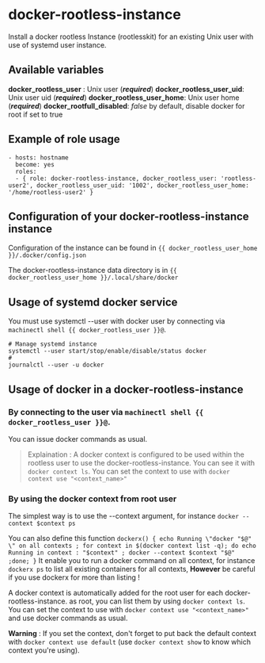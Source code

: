 # docker-rootless-instance

Install a docker rootless Instance (rootlesskit) for an existing Unix user with use of systemd user instance.

## Available variables

**docker_rootless_user** : Unix user (***required***)
**docker_rootless_user_uid**: Unix user uid (***required***)
**docker_rootless_user_home**: Unix user home (***required***)
**docker_rootfull_disabled**: *false* by default, disable docker for root if set to true

## Example of role usage

~~~
- hosts: hostname
  become: yes
  roles:
  - { role: docker-rootless-instance, docker_rootless_user: 'rootless-user2', docker_rootless_user_uid: '1002', docker_rootless_user_home: '/home/rootless-user2' }
~~~

## Configuration of your docker-rootless-instance instance

Configuration of the instance can be found in `{{ docker_rootless_user_home }}/.docker/config.json`

The docker-rootless-instance data directory is in `{{ docker_rootless_user_home }}/.local/share/docker`

## Usage of systemd docker service

You must use systemctl --user with docker user by connecting via `machinectl shell {{ docker_rootless_user }}@`.

~~~
# Manage systemd instance
systemctl --user start/stop/enable/disable/status docker
# 
journalctl --user -u docker
~~~

## Usage of docker in a docker-rootless-instance

### By connecting to the user via `machinectl shell {{ docker_rootless_user }}@`.

You can issue docker commands as usual.

> Explaination : A docker context is configured to be used within the rootless user to use the docker-rootless-instance.
You can see it with `docker context ls`. You can set the context to use with `docker context use "<context_name>"`

### By using the docker context from root user

The simplest way is to use the --context argument, for instance `docker --context $context ps`

You can also define this function `dockerx() { echo Running \"docker "$@" \" on all contexts ; for context in $(docker context list -q); do echo Running in context : "$context" ; docker --context $context "$@" ;done; }`
It enable you to run a docker command on all context, for instance `dockerx ps` to list all existing containers for all contexts, **However** be careful if you use dockerx for more than listing !

A docker context is automatically added for the root user for each docker-rootless-instance. as root, you can list them by using `docker context ls`.
You can set the context to use with `docker context use "<context_name>"` and use docker commands as usual.

**Warning** : If you set the context, don't forget to put back the default context with `docker context use default` (use `docker context show` to know which context you're using).